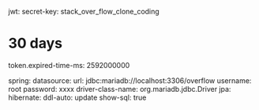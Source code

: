 jwt:
secret-key: stack_over_flow_clone_coding
# 30 days
token.expired-time-ms: 2592000000


spring:
datasource:
url: jdbc:mariadb://localhost:3306/overflow
username: root
password: xxxx
driver-class-name: org.mariadb.jdbc.Driver
jpa:
hibernate:
ddl-auto: update
show-sql: true